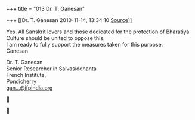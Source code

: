 +++
title = "013 Dr. T. Ganesan"

+++
[[Dr. T. Ganesan	2010-11-14, 13:34:10 [Source](https://groups.google.com/g/bvparishat/c/MPZwUsWodzo)]]



Yes. All Sanskrit lovers and those dedicated for the protection of Bharatiya  
Culture should be united to oppose this.  
I am ready to fully support the measures taken for this purpose.  
Ganesan

Dr. T. Ganesan  
Senior Researcher in Saivasiddhanta  
French Institute,  
Pondicherry  
[gan...@ifpindia.org]()





